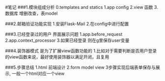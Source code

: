 #笔记
###1.模块组成分析
0.templates and statics
1.app config
2.view 函数
3.数据库 增删改查，表model

###2.邮箱验证功能实现
1.安装Flask-Mail
2.在config中进行配置

###3.已经登录过的用户 界面展示问题
1.app.before_request
2.app.context_processor
3.如果已经登录 则在g里保存user变量

###4.装饰器模式 是为了扩展view函数功能的
1.比如对于需要判断是否用户登录的view函数来说，最好使用装饰器以满足开闭，且复用

###5.步骤总结
1.html 前端设计
2.form model view 3步骤实现后端表单保存与展示, 一般一个html对应一个view
